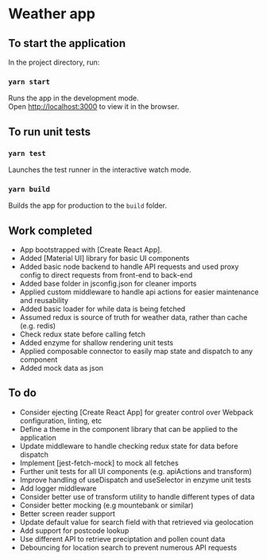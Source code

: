 # Weather app

## To start the application

In the project directory, run:

### `yarn start`

Runs the app in the development mode.<br>
Open [http://localhost:3000](http://localhost:3000) to view it in the browser.

## To run unit tests

### `yarn test`

Launches the test runner in the interactive watch mode.<br>

### `yarn build`

Builds the app for production to the `build` folder.<br>

## Work completed

- App bootstrapped with [Create React App].
- Added [Material UI] library for basic UI components
- Added basic node backend to handle API requests and used proxy config to direct requests from front-end to back-end
- Added base folder in jsconfig.json for cleaner imports
- Applied custom middleware to handle api actions for easier maintenance and reusability
- Added basic loader for while data is being fetched
- Assumed redux is source of truth for weather data, rather than cache (e.g. redis)
- Check redux state before calling fetch
- Added enzyme for shallow rendering unit tests
- Applied composable connector to easily map state and dispatch to any component
- Added mock data as json

## To do

- Consider ejecting [Create React App] for greater control over Webpack configuration, linting, etc
- Define a theme in the component library that can be applied to the application
- Update middleware to handle checking redux state for data before dispatch
- Implement [jest-fetch-mock] to mock all fetches
- Further unit tests for all UI components (e.g. apiActions and transform)
- Improve handling of useDispatch and useSelector in enzyme unit tests
- Add logger middleware
- Consider better use of transform utility to handle different types of data
- Consider better mocking (e.g mountebank or similar)
- Better screen reader support
- Update default value for search field with that retrieved via geolocation
- Add support for postcode lookup
- Use different API to retrieve preciptation and pollen count data
- Debouncing for location search to prevent numerous API requests
